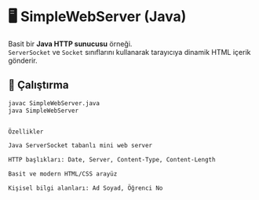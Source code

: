 # 🖥️ SimpleWebServer (Java)

Basit bir **Java HTTP sunucusu** örneği.  
`ServerSocket` ve `Socket` sınıflarını kullanarak tarayıcıya dinamik HTML içerik gönderir.

## 🚀 Çalıştırma
```bash
javac SimpleWebServer.java
java SimpleWebServer


Özellikler

Java ServerSocket tabanlı mini web server

HTTP başlıkları: Date, Server, Content-Type, Content-Length

Basit ve modern HTML/CSS arayüz

Kişisel bilgi alanları: Ad Soyad, Öğrenci No
